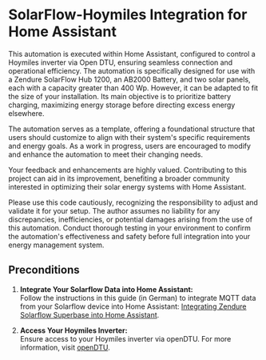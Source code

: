 # SolarFlow-Hoymiles Integration for Home Assistant

This automation is executed within Home Assistant, configured to control a Hoymiles inverter via Open DTU, ensuring seamless connection and operational efficiency. The automation is specifically designed for use with a Zendure SolarFlow Hub 1200, an AB2000 Battery, and two solar panels, each with a capacity greater than 400 Wp. However, it can be adapted to fit the size of your installation. Its main objective is to prioritize battery charging, maximizing energy storage before directing excess energy elsewhere.

The automation serves as a template, offering a foundational structure that users should customize to align with their system's specific requirements and energy goals. As a work in progress, users are encouraged to modify and enhance the automation to meet their changing needs.

Your feedback and enhancements are highly valued. Contributing to this project can aid in its improvement, benefiting a broader community interested in optimizing their solar energy systems with Home Assistant.

Please use this code cautiously, recognizing the responsibility to adjust and validate it for your setup. The author assumes no liability for any discrepancies, inefficiencies, or potential damages arising from the use of this automation. Conduct thorough testing in your environment to confirm the automation's effectiveness and safety before full integration into your energy management system.

## Preconditions

1. **Integrate Your Solarflow Data into Home Assistant:**  
   Follow the instructions in this guide (in German) to integrate MQTT data from your Solarflow device into Home Assistant: [Integrating Zendure Solarflow Superbase into Home Assistant](https://www.justiot.de/smart-home/anleitung-zendure-solarflow-superbase-in-home-assistent-einbinden/).

2. **Access Your Hoymiles Inverter:**  
   Ensure access to your Hoymiles inverter via openDTU. For more information, visit [openDTU](https://www.opendtu.solar/).
